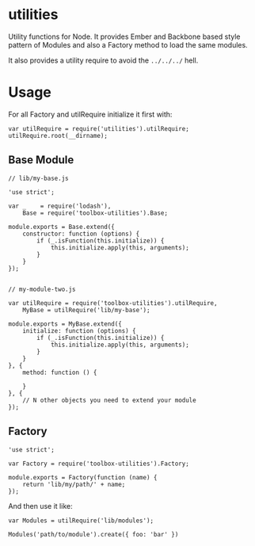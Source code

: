 # utilities

Utility functions for Node. It provides Ember and Backbone based style pattern of Modules and also a Factory method to load the same modules. 

It also provides a utility require to avoid the `../../../` hell.

# Usage

For all Factory and utilRequire initialize it first with:

```
var utilRequire = require('utilities').utilRequire;
utilRequire.root(__dirname);
```

## Base Module

```
// lib/my-base.js

'use strict';

var _    = require('lodash'),
    Base = require('toolbox-utilities').Base;

module.exports = Base.extend({
    constructor: function (options) {
        if (_.isFunction(this.initialize)) {
            this.initialize.apply(this, arguments);
        }
    }
});


// my-module-two.js

var utilRequire = require('toolbox-utilities').utilRequire,
    MyBase = utilRequire('lib/my-base');

module.exports = MyBase.extend({
    initialize: function (options) {
        if (_.isFunction(this.initialize)) {
            this.initialize.apply(this, arguments);
        }
    }
}, {
    method: function () {

    }
}, {
    // N other objects you need to extend your module
});
```

## Factory

```
'use strict';

var Factory = require('toolbox-utilities').Factory;

module.exports = Factory(function (name) {
    return 'lib/my/path/' + name;
});

```

And then use it like:

```
var Modules = utilRequire('lib/modules');

Modules('path/to/module').create({ foo: 'bar' })
```
